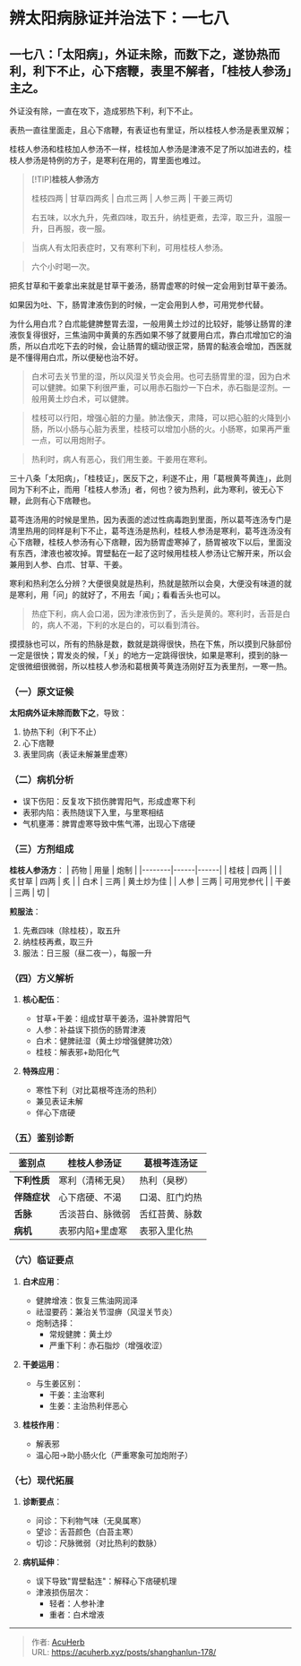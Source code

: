 # 辨太阳病脉证并治法下：一七八


## 一七八：「太阳病」，外证未除，而数下之，遂协热而利，利下不止，心下痞鞭，表里不解者，「桂枝人参汤」主之。

<!--more-->

外证没有除，一直在攻下，造成邪热下利，利下不止。

表热一直往里面走，且心下痞鞭，有表证也有里证，所以桂枝人参汤是表里双解；

桂枝人参汤和桂枝加人参汤不一样，桂枝加人参汤是津液不足了所以加进去的，桂枝人参汤是特例的方子，是寒利在用的，胃里面也难过。

> [!TIP]**桂枝人参汤方**
>
> 桂枝四两 | 甘草四两炙 | 白朮三两 | 人参三两 | 干姜三两切
>
> 右五味，以水九升，先煮四味，取五升，纳桂更煮，去滓，取三升，温服一升，日再服，夜一服。

> 当病人有太阳表症时，又有寒利下利，可用桂枝人参汤。

> 六个小时喝一次。

把炙甘草和干姜拿出来就是甘草干姜汤，肠胃虚寒的时候一定会用到甘草干姜汤。

如果因为吐、下，肠胃津液伤到的时候，一定会用到人参，可用党参代替。

为什么用白朮？白朮能健脾整胃去湿，一般用黄土炒过的比较好，能够让肠胃的津液恢复得很好，三焦油网中黄黄的东西如果不够了就要用白朮，靠白朮增加它的油质，所以白朮吃下去的时候，会让肠胃的蠕动很正常，肠胃的黏液会增加，西医就是不懂得用白朮，所以便秘也治不好。

> 白术可去关节里的湿，所以风湿关节炎会用。也可去肠胃里的湿，因为白术可以健脾。如果下利很严重，可以用赤石脂炒一下白术，赤石脂是涩剂。一般用黄土炒白术，可以健脾。

> 桂枝可以行阳，增强心脏的力量。肺法像天，肃降，可以把心脏的火降到小肠，所以小肠与心脏为表里，桂枝可以增加小肠的火。小肠寒，如果再严重一点，可以用炮附子。

> 热利时，病人有恶心，我们用生姜。干姜用在寒利。

三十八条「太阳病」，「桂枝证」，医反下之，利遂不止，用「葛根黄芩黄连」，此则同为下利不止，而用「桂枝人参汤」者，何也？彼为热利，此为寒利，彼无心下鞭，此则有心下痞鞭也。

葛芩连汤用的时候是里热，因为表面的滤过性病毒跑到里面，所以葛芩连汤专门是清里热用的同样是利下不止，葛芩连汤是热利，桂枝人参汤是寒利，葛芩连汤没有心下痞鞭，桂枝人参汤有心下痞鞭，因为肠胃虚寒掉了，肠胃被攻下以后，里面没有东西，津液也被攻掉。胃壁黏在一起了这时候用桂枝人参汤让它解开来，所以会兼用到人参、白朮、甘草、干姜。

寒利和热利怎么分辨？大便很臭就是热利，热就是脓所以会臭，大便没有味道的就是寒利，用「问」的就好了，不用去「闻」；看看舌头也可以。

> 热症下利，病人会口渴，因为津液伤到了，舌头是黄的。寒利时，舌苔是白的，病人不渴，下利的水是白的，可以看到清谷。

摸摸脉也可以，所有的热脉是数，数就是跳得很快，热在下焦，所以摸到尺脉部份一定是很快；胃发炎的候，「关」的地方一定跳得很快，如果是寒利，摸到的脉一定很微细很微弱，所以桂枝人参汤和葛根黄芩黄连汤刚好互为表里剂，一寒一热。

### （一）原文证候
**太阳病外证未除而数下之**，导致：
1. 协热下利（利下不止）
2. 心下痞鞭
3. 表里同病（表证未解兼里虚寒）

### （二）病机分析
- 误下伤阳：反复攻下损伤脾胃阳气，形成虚寒下利
- 表邪内陷：表热随误下入里，与里寒相结
- 气机壅滞：脾胃虚寒导致中焦气滞，出现心下痞硬

### （三）方剂组成
**桂枝人参汤方**：
| 药物   | 用量 | 炮制 |
|--------|------|------|
| 桂枝   | 四两 |      |
| 炙甘草 | 四两 | 炙   |
| 白术   | 三两 | 黄土炒为佳 |
| 人参   | 三两 | 可用党参代 |
| 干姜   | 三两 | 切   |

**煎服法**：
1. 先煮四味（除桂枝），取五升
2. 纳桂枝再煮，取三升
3. 服法：日三服（昼二夜一），每服一升

### （四）方义解析
1. **核心配伍**：
   - 甘草+干姜：组成甘草干姜汤，温补脾胃阳气
   - 人参：补益误下损伤的肠胃津液
   - 白术：健脾祛湿（黄土炒增强健脾功效）
   - 桂枝：解表邪+助阳化气

2. **特殊应用**：
   - 寒性下利（对比葛根芩连汤的热利）
   - 兼见表证未解
   - 伴心下痞硬

### （五）鉴别诊断
| 鉴别点       | 桂枝人参汤证       | 葛根芩连汤证       |
|--------------|--------------------|--------------------|
| **下利性质** | 寒利（清稀无臭）   | 热利（臭秽）       |
| **伴随症状** | 心下痞硬、不渴     | 口渴、肛门灼热     |
| **舌脉**     | 舌淡苔白、脉微弱   | 舌红苔黄、脉数     |
| **病机**     | 表邪内陷+里虚寒    | 表邪入里化热       |

### （六）临证要点
1. **白术应用**：
   - 健脾增液：恢复三焦油网润泽
   - 祛湿要药：兼治关节湿痹（风湿关节炎）
   - 炮制选择：
     - 常规健脾：黄土炒
     - 严重下利：赤石脂炒（增强收涩）

2. **干姜运用**：
   - 与生姜区别：
     - 干姜：主治寒利
     - 生姜：主治热利伴恶心

3. **桂枝作用**：
   - 解表邪
   - 温心阳→助小肠火化（严重寒象可加炮附子）

### （七）现代拓展
1. **诊断要点**：
   - 问诊：下利物气味（无臭属寒）
   - 望诊：舌苔颜色（白苔主寒）
   - 切诊：尺脉微弱（对比热利的数脉）

2. **病机延伸**：
   - 误下导致"胃壁黏连"：解释心下痞硬机理
   - 津液损伤层次：
     - 轻者：人参补津
     - 重者：白术增液

---

> 作者: [AcuHerb](https://acuherb.xyz)  
> URL: https://acuherb.xyz/posts/shanghanlun-178/  

